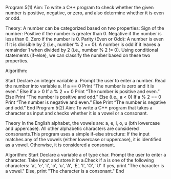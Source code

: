 Program 5(1)
 Aim:
To write a C++ program to check whether the given number is positive, negative, or zero, and also determine whether it is even or odd.

 Theory:
A number can be categorized based on two properties:
Sign of the number:
Positive if the number is greater than 0.
Negative if the number is less than 0.
Zero if the number is 0.
Parity (Even or Odd):
A number is even if it is divisible by 2 (i.e., number % 2 == 0).
A number is odd if it leaves a remainder 1 when divided by 2 (i.e., number % 2 != 0).
Using conditional statements (if-else), we can classify the number based on these two properties.


Algorithm:

Start
Declare an integer variable a.
Prompt the user to enter a number.
Read the number into variable a.
If a == 0
Print “The number is zero and it is even.”
Else if a > 0
If a % 2 == 0
Print “The number is positive and even.”
Else
Print “The number is positive and odd.”
Else (i.e., a < 0)
If a % 2 == 0
Print “The number is negative and even.”
Else
Print “The number is negative and odd.”
End
Program 5(2) 
Aim:
To write a C++ program that takes a character as input and checks whether it is a vowel or a consonant.

 Theory
In the English alphabet, the vowels are: a, e, i, o, u (bth lowercase and uppercase).
All other alphabetic characters are considered consonants.This program uses a simple if-else structure:
If the input matches any of the vowels (either lowercase or uppercase), it is identified as a vowel.
Otherwise, it is considered a consonant.

Algorithm:
Start
Declare a variable a of type char.
Prompt the user to enter a character.
Take input and store it in a.Check if a is one of the following characters: 'a', 'e', 'i', 'o', 'u', 'A', 'E', 'I', 'O', 'U'
If yes, print "The character is a vowel."
Else, print "The character is a consonant."
End

